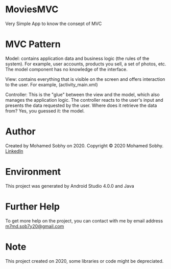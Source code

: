 # MoviesMVC
Very Simple App to know the consept of MVC

# MVC Pattern

Model: contains application data and business logic (the rules of the system). For example, user accounts, products you sell, a set of photos, etc. The model component has no knowledge of the interface.

View: contains everything that is visible on the screen and offers interaction to the user. For example, (activity_main.xml)

Controller: This is the "glue" between the view and the model, which also manages the application logic. The controller reacts to the user's input and presents the data requested by the user. Where does it retrieve the data from? Yes, you guessed it: the model. 

# Author

Created by Mohamed Sobhy on 2020. Copyright © 2020 Mohamed Sobhy. [LinkedIn](https://www.linkedin.com/in/mohamed-sobhy-040958181/)

# Environment

This project was generated by Android Studio 4.0.0 and Java 

# Further Help

To get more help on the project, you can contact with me by email address m7md.sob7y20@gmail.com

# Note

This project created on 2020, some libraries or code might be depreciated.

